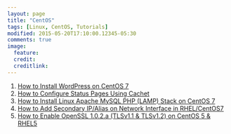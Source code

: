 ```yaml
---
layout: page
title: "CentOS"
tags: [Linux, CentOS, Tutorials]
modified: 2015-05-20T17:10:00.12345-05:30
comments: true
image:
  feature:
  credit:
  creditlink:
---
```



1. <a href="/linux/centos/how-to-install-wordpress-on-centos7/"> How to Install WordPress on CentOS 7 </a>
1. <a href="/linux/centos/how-to-configure-status-pages-using-cachet/"> How to Configure Status Pages Using Cachet</a>
1. <a href="/linux/centos/how-to-install-linux-apache-mysql-php-lamp-stack-on-centos7/"> How to Install Linux Apache MySQL PHP (LAMP) Stack on CentOS 7 </a>
1. <a href="/linux/centos/how-to-add-secondary-ip-alias-on-network-interface-in-rhel-centos7/"> How to Add Secondary IP/Alias on Network Interface in RHEL/CentOS7 </a>
1. <a href="/linux/centos/how-to-enable-openssl-1-0-2-a-tlsv1-1-and-tlsv1-2-on-centos-5-and-rhel5/"> How to Enable OpenSSL 1.0.2.a (TLSv1.1 & TLSv1.2) on CentOS 5 & RHEL5 </a>
